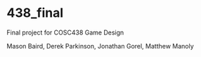 # 438_final
Final project for COSC438 Game Design

Mason Baird,
Derek Parkinson,
Jonathan Gorel,
Matthew Manoly

